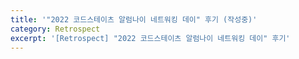 ```yaml
---
title: '"2022 코드스테이츠 알럼나이 네트워킹 데이" 후기 (작성중)'
category: Retrospect
excerpt: '[Retrospect] "2022 코드스테이츠 알럼나이 네트워킹 데이" 후기'
---
```


